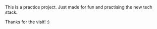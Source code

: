 This is a practice project. Just made for fun and practising the new tech stack.

Thanks for the visit! :)
